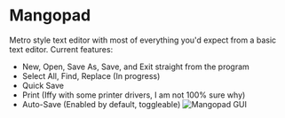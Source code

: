 # Mangopad
Metro style text editor with most of everything you'd expect from a basic text editor.
Current features:
  * New, Open, Save As, Save, and Exit straight from the program
  * Select All, Find, Replace (In progress)
  * Quick Save
  * Print (Iffy with some printer drivers, I am not 100% sure why)
  * Auto-Save (Enabled by default, toggleable)
 ![Mangopad GUI](https://github.com/MangoDevx/Mangopad/blob/master/MangoPadGUI.png)
